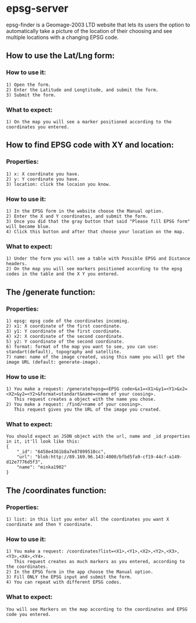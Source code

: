 # epsg-server
epsg-finder is a Geomage-2003 LTD website that lets its users the option to automatically take a picture of the location of their choosing and see multiple locations with a changing EPSG code.

## How to use the Lat/Lng form:
### How to use it:
    1) Open the form.
    2) Enter the Latitude and Longtitude, and submit the form.
    3) Submit the form.
### What to expect:
    1) On the map you will see a marker positioned according to the coordinates you entered.
## How to find EPSG code with XY and location:
### Properties:
    1) x: X coordinate you have.
    2) y: Y coordinate you have.
    3) location: click the locaion you know.
### How to use it:
    1) In the EPSG form in the website choose the Manual option.
    2) Enter the X and Y coordinates, and submit the form.
    3) Once you did that the gray button that said "Please fill EPSG form" will become blue.
    4) Click this button and after that choose your location on the map. 

### What to expect:
    1) Under the form you will see a table with Possible EPSG and Distance headers.
    2) On the map you will see markers positioned according to the epsg codes in the table and the X Y you entered.


## The /generate function:
### Properties:
    1) epsg: epsg code of the coordinates incoming.
    2) x1: X coordinate of the first coordinate.
    3) y1: Y coordinate of the first coordinate.
    4) x2: X coordinate of the second coordinate.
    5) y2: Y coordinate of the second coordinate.
    6) format: format of the map you want to see, you can use: standart(default), topography and satellite.
    7) name: name of the image created, using this name you will get the image URL (default: generate-image).

### How to use it:
    1) You make a request: /generate?epsg=<EPSG code>&x1=<X1>&y1=<Y1>&x2=<X2>&y2=<Y2>&format=standart&name=<name of your coosing>.
       This request creates a object with the name you chose.
    2) You make a request: /find/<name of your coosing>.
       This request gives you the URL of the image you created.

### What to expect:
    You should expect an JSON object with the url, name and _id properties in it, it'll look like this:
    {
        "_id": "6458e4361b8a7e87899510cc",
        "url": "blob:http://89.169.96.143:4000/bfbd5fa9-cf19-44cf-a149-d12e7776d5f3",
        "name": "minka1902"
    }


## The /coordinates function:
### Properties:
    1) list: in this list you enter all the coordinates you want X coordinate and then Y coordinate.

### How to use it:
    1) You make a request: /coordinates?list=<X1>,<Y1>,<X2>,<Y2>,<X3>,<Y3>,<X4>,<Y4>.
       This request creates as much markers as you entered, according to the coordinates.
    2) In the EPSG form in the app choose the Manual option.
    3) Fill ONLY the EPSG input and submit the form.
    4) You can repeat with different EPSG codes.

### What to expect:
    You will see Markers on the map according to the coordinates and EPSG code you entered.
